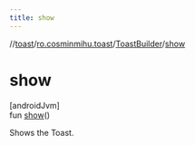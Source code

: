 ```yaml
---
title: show
---
```

//[toast](../../../index.html)/[ro.cosminmihu.toast](../index.html)/[ToastBuilder](index.html)/[show](show.html)



# show



[androidJvm]\
fun [show](show.html)()



Shows the Toast.



